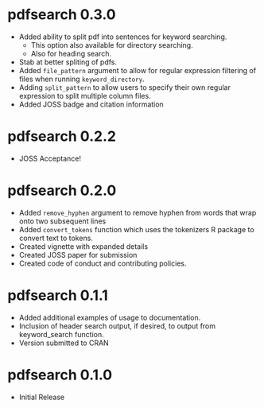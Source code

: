 # pdfsearch 0.3.0

* Added ability to split pdf into sentences for keyword searching.
    + This option also available for directory searching.
    + Also for heading search.
* Stab at better spliting of pdfs.
* Added `file_pattern` argument to allow for regular expression filtering of files when running `keyword_directory`.
* Adding `split_pattern` to allow users to specify their own regular expression to split multiple column files.
* Added JOSS badge and citation information

# pdfsearch 0.2.2

* JOSS Acceptance!


# pdfsearch 0.2.0

* Added `remove_hyphen` argument to remove hyphen from words that wrap onto two subsequent lines
* Added `convert_tokens` function which uses the tokenizers R package to convert text to tokens.
* Created vignette with expanded details
* Created JOSS paper for submission
* Created code of conduct and contributing policies.

# pdfsearch 0.1.1

* Added additional examples of usage to documentation.
* Inclusion of header search output, if desired, to output from keyword_search
    function.
* Version submitted to CRAN

# pdfsearch 0.1.0

* Initial Release 